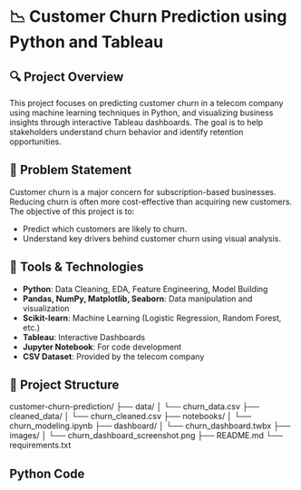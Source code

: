 # 📉 Customer Churn Prediction using Python and Tableau

## 🔍 Project Overview
This project focuses on predicting customer churn in a telecom company using machine learning techniques in Python, and visualizing business insights through interactive Tableau dashboards. The goal is to help stakeholders understand churn behavior and identify retention opportunities.

## 🚀 Problem Statement
Customer churn is a major concern for subscription-based businesses. Reducing churn is often more cost-effective than acquiring new customers. The objective of this project is to:
- Predict which customers are likely to churn.
- Understand key drivers behind customer churn using visual analysis.

## 🧰 Tools & Technologies
- **Python**: Data Cleaning, EDA, Feature Engineering, Model Building
- **Pandas, NumPy, Matplotlib, Seaborn**: Data manipulation and visualization
- **Scikit-learn**: Machine Learning (Logistic Regression, Random Forest, etc.)
- **Tableau**: Interactive Dashboards
- **Jupyter Notebook**: For code development
- **CSV Dataset**: Provided by the telecom company

## 📁 Project Structure
customer-churn-prediction/
├── data/
│ └── churn_data.csv
├── cleaned_data/
│ └── churn_cleaned.csv
├── notebooks/
│ └── churn_modeling.ipynb
├── dashboard/
│ └── churn_dashboard.twbx
├── images/
│ └── churn_dashboard_screenshot.png
├── README.md
└── requirements.txt

## Python Code
